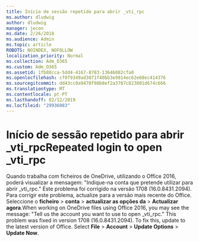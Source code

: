```yaml
---
title: Início de sessão repetido para abrir _vti_rpc
ms.author: dludwig
author: dludwig
manager: jecon
ms.date: 2/26/2018
ms.audience: Admin
ms.topic: article
ROBOTS: NOINDEX, NOFOLLOW
localization_priority: Normal
ms.collection: Adm_O365
ms.custom: Adm_O365
ms.assetid: 1fb88cca-5dd4-4167-8783-13646082cfa0
ms.openlocfilehash: cf0f9349ad3071f40bb3e9814ec62e68ec414376
ms.sourcegitcommit: dd43cc0a9470f98b8ef2a3787c823801d674c666
ms.translationtype: MT
ms.contentlocale: pt-PT
ms.lasthandoff: 02/12/2019
ms.locfileid: "29936083"
---
```

# <a name="repeated-login-to-open-vtirpc"></a><span data-ttu-id="a7ccf-102">Início de sessão repetido para abrir _vti_rpc</span><span class="sxs-lookup"><span data-stu-id="a7ccf-102">Repeated login to open _vti_rpc</span></span>

<span data-ttu-id="a7ccf-p101">Quando trabalha com ficheiros de OneDrive, utilizando o Office 2016, poderá visualizar a mensagem: "Indique-na conta que pretende utilizar para abrir _vti_rpc." Este problema foi corrigido na versão 1708 (16.0.8431.2094). Para corrigir este problema, actualize para a versão mais recente do Office. Seleccione o **ficheiro** \> **conta** \> **actualizar as opções da** \> **Actualizar agora**.</span><span class="sxs-lookup"><span data-stu-id="a7ccf-p101">When working on OneDrive files using Office 2016, you may see the message: "Tell us the account you want to use to open _vti_rpc." This problem was fixed in version 1708 (16.0.8431.2094). To fix this, update to the latest version of Office. Select **File** \> **Account** \> **Update Options** \> **Update Now**.</span></span>
  

